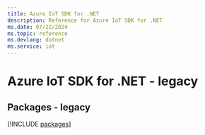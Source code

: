 ```yaml
---
title: Azure IoT SDK for .NET
description: Reference for Azure IoT SDK for .NET
ms.date: 07/22/2024
ms.topic: reference
ms.devlang: dotnet
ms.service: iot
---
```

# Azure IoT SDK for .NET - legacy
## Packages - legacy
[!INCLUDE [packages](iot-index.md)]